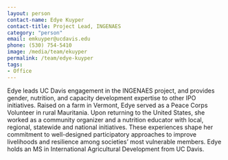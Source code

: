 ```yaml
---
layout: person
contact-name: Edye Kuyper
contact-title: Project Lead, INGENAES
category: "person"
email: emkuyper@ucdavis.edu
phone: (530) 754-5410
image: /media/team/ekuyper
permalink: /team/edye-kuyper
tags:
- Office
---
```


Edye leads UC Davis engagement in the INGENAES project, and provides gender, nutrition, and capacity development expertise to other IPO initiatives. Raised on a farm in Vermont, Edye served as a Peace Corps Volunteer in rural Mauritania. Upon returning to the United States, she worked as a community organizer and a nutrition educator with local, regional, statewide and national initiatives. These experiences shape her commitment to well-designed participatory approaches to improve livelihoods and resilience among societies’ most vulnerable members. Edye holds an MS in International Agricultural Development from UC Davis. 